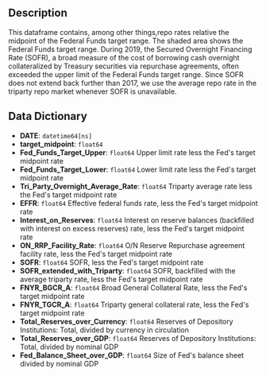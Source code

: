 
## Description

This dataframe contains, among other things,repo rates relative the midpoint of the Federal Funds target range. The shaded area shows the Federal Funds target range. During 2019, the Secured Overnight Financing Rate (SOFR), a broad measure of the cost of borrowing cash overnight collateralized by Treasury securities via repurchase agreements, often exceeded the upper limit of the Federal Funds target range. Since SOFR does not extend back further than 2017, we use the average repo rate in the triparty repo market whenever SOFR is unavailable.

## Data Dictionary

- **DATE**: `datetime64[ns]`
- **target_midpoint**: `float64`
- **Fed_Funds_Target_Upper**: `float64` Upper limit rate less the Fed's target midpoint rate
- **Fed_Funds_Target_Lower**: `float64` Lower limit rate less the Fed's target midpoint rate
- **Tri_Party_Overnight_Average_Rate**: `float64` Triparty average rate less the Fed's target midpoint rate
- **EFFR**: `float64` Effective federal funds rate, less the Fed's target midpoint rate
- **Interest_on_Reserves**: `float64` Interest on reserve balances (backfilled with interest on excess reserves) rate, less the Fed's target midpoint rate
- **ON_RRP_Facility_Rate**: `float64` O/N Reserve Repurchase agreement facility rate, less the Fed's target midpoint rate
- **SOFR**: `float64` SOFR, less the Fed's target midpoint rate
- **SOFR_extended_with_Triparty**: `float64` SOFR, backfilled with the average triparty rate, less the Fed's target midpoint rate
- **FNYR_BGCR_A**: `float64` Broad General Collateral Rate, less the Fed's target midpoint rate
- **FNYR_TGCR_A**: `float64` Triparty general collateral rate, less the Fed's target midpoint rate
- **Total_Reserves_over_Currency**: `float64` Reserves of Depository Institutions: Total, divided by currency in circulation
- **Total_Reserves_over_GDP**: `float64` Reserves of Depository Institutions: Total, divided by nominal GDP
- **Fed_Balance_Sheet_over_GDP**: `float64` Size of Fed's balance sheet divided by nominal GDP

